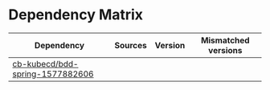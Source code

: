 # Dependency Matrix

Dependency | Sources | Version | Mismatched versions
---------- | ------- | ------- | -------------------
[cb-kubecd/bdd-spring-1577882606](https://github.com/cb-kubecd/bdd-spring-1577882606.git) |  | []() | 
